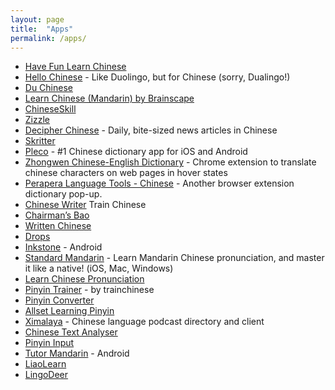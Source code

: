 ```yaml
---
layout: page
title:  "Apps"
permalink: /apps/
---
```

* [Have Fun Learn Chinese](http://www.havefunlearnchinese.com/)
* [Hello Chinese](http://www.hellochinese.cc/) - Like Duolingo, but for Chinese (sorry, Dualingo!)
* [Du Chinese](https://www.duchinese.net/)
* [Learn Chinese (Mandarin) by Brainscape](https://itunes.apple.com/us/app/learn-chinese-mandarin-by-brainscape/id408272086?mt=8)
* [ChineseSkill](https://appsto.re/gb/6xCuU.i)
* [Zizzle](http://www.zizzle.io/)
* [Decipher Chinese](http://www.decipherchinese.com/) - Daily, bite-sized news articles in Chinese
* [Skritter](https://skritter.com/)
* [Pleco](https://www.pleco.com/) - #1 Chinese dictionary app for iOS and Android
* [Zhongwen Chinese-English Dictionary](https://chrome.google.com/webstore/detail/zhongwen-chinese-english/kkmlkkjojmombglmlpbpapmhcaljjkde) - Chrome extension to translate chinese characters on web pages in hover states
* [Perapera Language Tools - Chinese](http://www.perapera.org/category/chinese/) - Another browser extension dictionary pop-up.
* [Chinese Writer](https://itunes.apple.com/us/app/chinese-writer-by-trainchinese/id422248993?mt=8) Train Chinese
* [Chairman’s Bao](https://itunes.apple.com/us/app/chairmans-bao-learn-chinese-read-news/id1074317405?mt=8)
* [Written Chinese](https://www.writtenchinese.com/)
* [Drops](https://itunes.apple.com/gb/app/drops-learn-23-new-languages/id939540371?mt=8)
* [Inkstone](https://www.skishore.me/inkstone/) - Android
* [Standard Mandarin](http://www.standardmandarin.com/) - Learn Mandarin Chinese pronunciation, and master it like a native! (iOS, Mac, Windows)
* [Learn Chinese Pronunciation](http://www.standardmandarin.com/)
* [Pinyin Trainer](https://itunes.apple.com/gb/app/pinyin-trainer-by-trainchinese/id376797304?mt=8) - by trainchinese
* [Pinyin Converter](https://itunes.apple.com/us/app/pinyin-converter-convert-hanzi-to-hanyu-p%C4%ABny%C4%ABn/id434120323?mt=8)
* [Allset Learning Pinyin](https://itunes.apple.com/gb/app/allset-learning-pinyin/id483673874?mt=8)
* [Ximalaya](https://itunes.apple.com/gb/app/%E5%96%9C%E9%A9%AC%E6%8B%89%E9%9B%85fm-podcasts-now%E5%8D%B3%E5%88%BB%E5%BE%97%E5%88%B0%E4%B8%80%E4%B8%AA%E6%9C%89%E5%A3%B0%E7%A5%9E%E5%99%A8/id876336838?mt=8) - Chinese language podcast directory and client
* [Chinese Text Analyser](https://www.chinesetextanalyser.com/)
* [Pinyin Input](https://www.pinyinput.net/)
* [Tutor Mandarin](https://play.google.com/store/apps/details?id=inc.osbay.android.tutormandarin) - Android
* [LiaoLearn](http://liaolearn.com/)
* [LingoDeer](https://www.lingodeer.com/)
